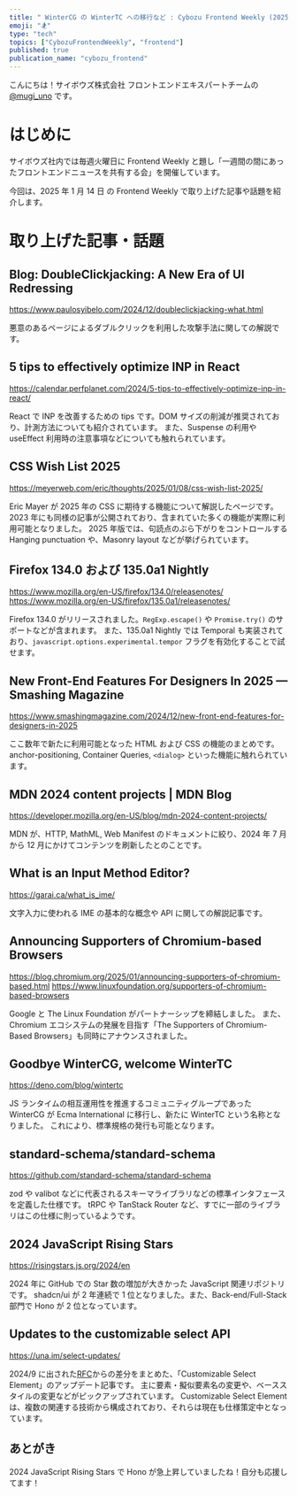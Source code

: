```yaml
---
title: " WinterCG の WinterTC への移行など : Cybozu Frontend Weekly (2025-1-14号)"
emoji: "🏂"
type: "tech"
topics: ["CybozuFrontendWeekly", "frontend"]
published: true
publication_name: "cybozu_frontend"
---
```


こんにちは！サイボウズ株式会社 フロントエンドエキスパートチームの [@mugi_uno](https://twitter.com/mugi_uno) です。

# はじめに

サイボウズ社内では毎週火曜日に Frontend Weekly と題し「一週間の間にあったフロントエンドニュースを共有する会」を開催しています。

今回は、2025 年 1 月 14 日 の Frontend Weekly で取り上げた記事や話題を紹介します。

# 取り上げた記事・話題

## Blog: DoubleClickjacking: A New Era of UI Redressing

https://www.paulosyibelo.com/2024/12/doubleclickjacking-what.html

悪意のあるページによるダブルクリックを利用した攻撃手法に関しての解説です。

## 5 tips to effectively optimize INP in React

https://calendar.perfplanet.com/2024/5-tips-to-effectively-optimize-inp-in-react/

React で INP を改善するための tips です。DOM サイズの削減が推奨されており、計測方法についても紹介されています。
また、Suspense の利用や useEffect 利用時の注意事項などについても触れられています。

## CSS Wish List 2025

https://meyerweb.com/eric/thoughts/2025/01/08/css-wish-list-2025/

Eric Mayer が 2025 年の CSS に期待する機能について解説したページです。2023 年にも同様の記事が公開されており、含まれていた多くの機能が実際に利用可能となりました。
2025 年版では、句読点のぶら下がりをコントロールする Hanging punctuation や、Masonry layout などが挙げられています。

## Firefox 134.0 および 135.0a1 Nightly

https://www.mozilla.org/en-US/firefox/134.0/releasenotes/
https://www.mozilla.org/en-US/firefox/135.0a1/releasenotes/

Firefox 134.0 がリリースされました。`RegExp.escape()` や `Promise.try()` のサポートなどが含まれます。
また、135.0a1 Nightly では Temporal も実装されており、`javascript.options.experimental.tempor` フラグを有効化することで試せます。

## New Front-End Features For Designers In 2025 — Smashing Magazine

https://www.smashingmagazine.com/2024/12/new-front-end-features-for-designers-in-2025

ここ数年で新たに利用可能となった HTML および CSS の機能のまとめです。
anchor-positioning, Container Queries, `<dialog>` といった機能に触れられています。

## MDN 2024 content projects | MDN Blog

https://developer.mozilla.org/en-US/blog/mdn-2024-content-projects/

MDN が、HTTP, MathML, Web Manifest のドキュメントに絞り、2024 年 7 月から 12 月にかけてコンテンツを刷新したとのことです。

## What is an Input Method Editor?

https://garai.ca/what_is_ime/

文字入力に使われる IME の基本的な概念や API に関しての解説記事です。

## Announcing Supporters of Chromium-based Browsers

https://blog.chromium.org/2025/01/announcing-supporters-of-chromium-based.html
https://www.linuxfoundation.org/supporters-of-chromium-based-browsers

Google と The Linux Foundation がパートナーシップを締結しました。
また、Chromium エコシステムの発展を目指す「The Supporters of Chromium-Based Browsers」も同時にアナウンスされました。

## Goodbye WinterCG, welcome WinterTC

https://deno.com/blog/wintertc

JS ランタイムの相互運用性を推進するコミュニティグループであった WinterCG が Ecma International に移行し、新たに WinterTC という名称となりました。
これにより、標準規格の発行も可能となります。

## standard-schema/standard-schema

https://github.com/standard-schema/standard-schema

zod や valibot などに代表されるスキーマライブラリなどの標準インタフェースを定義した仕様です。
tRPC や TanStack Router など、すでに一部のライブラリはこの仕様に則っているようです。

## 2024 JavaScript Rising Stars

https://risingstars.js.org/2024/en

2024 年に GitHub での Star 数の増加が大きかった JavaScript 関連リポジトリです。
shadcn/ui が 2 年連続で 1 位となりました。また、Back-end/Full-Stack 部門で Hono が 2 位となっています。

## Updates to the customizable select API

https://una.im/select-updates/

2024/9 に出された[RFC](https://developer.chrome.com/blog/rfc-customizable-select?hl=ja)からの差分をまとめた、「Customizable Select Element」のアップデート記事です。
主に要素・擬似要素名の変更や、ベーススタイルの変更などがピックアップされています。
Customizable Select Element は、複数の関連する技術から構成されており、それらは現在も仕様策定中となっています。

## あとがき

2024 JavaScript Rising Stars で Hono が急上昇していましたね！自分も応援してます！
